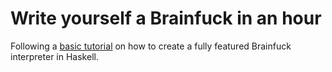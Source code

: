 Write yourself a Brainfuck in an hour
==========================
Following a [basic tutorial](https://github.com/quchen/articles/blob/master/write_yourself_a_brainfuck.md) on how to create a fully featured Brainfuck interpreter in Haskell.
